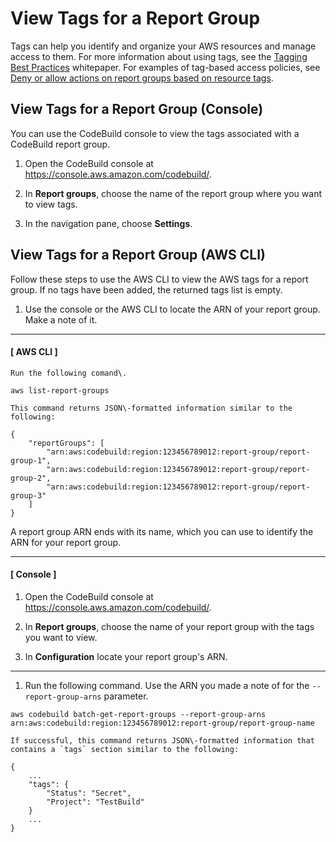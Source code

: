 # View Tags for a Report Group<a name="how-to-tag-report-group-list"></a>

Tags can help you identify and organize your AWS resources and manage access to them\. For more information about using tags, see the [Tagging Best Practices](https://d1.awsstatic.com/whitepapers/aws-tagging-best-practices.pdf) whitepaper\. For examples of tag\-based access policies, see [Deny or allow actions on report groups based on resource tags](auth-and-access-control-using-tags.md#report-group-tag-policy-example)\.

## View Tags for a Report Group \(Console\)<a name="how-to-tag-report-group-list-console"></a>

You can use the CodeBuild console to view the tags associated with a CodeBuild report group\. 

1. Open the CodeBuild console at [https://console\.aws\.amazon\.com/codebuild/](https://console.aws.amazon.com/codebuild/)\.

1. In **Report groups**, choose the name of the report group where you want to view tags\.

1. In the navigation pane, choose **Settings**\.

## View Tags for a Report Group \(AWS CLI\)<a name="how-to-tag-report-group-list-cli"></a>

Follow these steps to use the AWS CLI to view the AWS tags for a report group\. If no tags have been added, the returned tags list is empty\.

1.  Use the console or the AWS CLI to locate the ARN of your report group\. Make a note of it\. 

------
#### [ AWS CLI ]

    Run the following comand\. 

   ```
   aws list-report-groups
   ```

    This command returns JSON\-formatted information similar to the following: 

   ```
   {
       "reportGroups": [
           "arn:aws:codebuild:region:123456789012:report-group/report-group-1",
           "arn:aws:codebuild:region:123456789012:report-group/report-group-2",
           "arn:aws:codebuild:region:123456789012:report-group/report-group-3"
       ]
   }
   ```

   A report group ARN ends with its name, which you can use to identify the ARN for your report group\.

------
#### [ Console ]

   1. Open the CodeBuild console at [https://console\.aws\.amazon\.com/codebuild/](https://console.aws.amazon.com/codebuild/)\.

   1. In **Report groups**, choose the name of your report group with the tags you want to view\.

   1.  In **Configuration** locate your report group's ARN\. 

------

1.  Run the following command\. Use the ARN you made a note of for the `--report-group-arns` parameter\. 

   ```
   aws codebuild batch-get-report-groups --report-group-arns arn:aws:codebuild:region:123456789012:report-group/report-group-name
   ```

    If successful, this command returns JSON\-formatted information that contains a `tags` section similar to the following: 

   ```
   {
       ...                        
       "tags": {
           "Status": "Secret",
           "Project": "TestBuild"
       }
       ...
   }
   ```